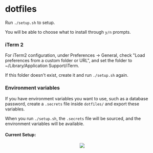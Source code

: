 # dotfiles

Run `./setup.sh` to setup.

You will be able to choose what to install through `y/n` prompts.

### iTerm 2

For iTerm2 configuration, under Preferences -> General, check "Load preferences from a custom folder or URL", and set the folder to ~/Library/Application Support/iTerm.

If this folder doesn't exist, create it and run `./setup.sh` again.

### Environment variables

If you have environment variables you want to use, such as a database password, create a `.secrets` file inside `dotfiles/` and export these variables.

When you run `./setup.sh`, the `.secrets` file will be sourced, and the environment variables will be available.

#### Current Setup:

<div style="text-align:center">
  <img src="https://i.imgur.com/uMEr4Cv.jpg">
</div>

